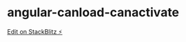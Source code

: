 # angular-canload-canactivate

[Edit on StackBlitz ⚡️](https://stackblitz.com/edit/angular-canload-canactivate)